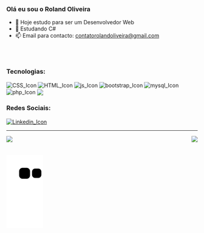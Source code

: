 ### Olá eu sou o Roland Oliveira

- 🔭 Hoje estudo para ser um Desenvolvedor Web
- 🌱 Estudando C#
- 📫 Email para contacto: contatorolandoliveira@gmail.com
 ##


<div style="display: inline_block"><br>
<h3> Tecnologias: </h3>
<img align="center" alt="CSS_Icon" height="30" widht="40" src="https://cdn.jsdelivr.net/gh/devicons/devicon/icons/css3/css3-original.svg" />
<img align="center" alt="HTML_Icon" height="30" widht="40" src="https://cdn.jsdelivr.net/gh/devicons/devicon/icons/html5/html5-original.svg" />
<img align="center" alt="js_Icon" height="30" widht="40" src="https://cdn.jsdelivr.net/gh/devicons/devicon/icons/javascript/javascript-original.svg" />
<img align="center" alt="bootstrap_Icon" height="30" widht="40" src="https://cdn.jsdelivr.net/gh/devicons/devicon/icons/bootstrap/bootstrap-original.svg" />
<img align="center" alt="mysql_Icon" height="30" widht="40" src="https://cdn.jsdelivr.net/gh/devicons/devicon/icons/mysql/mysql-original-wordmark.svg" />
<img align="center" alt="php_Icon" height="30" widht="40" src="https://cdn.jsdelivr.net/gh/devicons/devicon/icons/php/php-original.svg" />
 <img align="center"  height="30" widht="40" src="https://cdn.jsdelivr.net/gh/devicons/devicon/icons/java/java-original-wordmark.svg" />
 <h3> Redes Sociais:

          
</h3>
<a href="https://www.linkedin.com/in/roland-oliveira/"><img align="center" alt="Linkedin_Icon" height="30" widht="40" src="https://cdn.jsdelivr.net/gh/devicons/devicon/icons/linkedin/linkedin-original.svg" /></a>
  
 <hr>
 </div>
 
 

<div>
<img  height="190em"  src="https://github-readme-stats.vercel.app/api?username=Roland-Oliveira&show_icons=true&theme=transparent&include_all_commits=true&count_private=true"/>
<img height="190em" align="right"  src="https://github-readme-stats.vercel.app/api/top-langs/?username=Roland-Oliveira&layout=compact&langs_count=16&theme=transparent"/>

</div>
<br>

![Snake animation](https://github.com/Roland-Oliveira/Roland-Oliveira/blob/output/github-contribution-grid-snake.svg)
           
          
